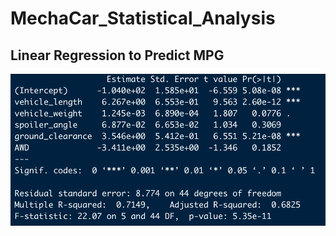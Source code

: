 # MechaCar_Statistical_Analysis

## Linear Regression to Predict MPG

![](https://github.com/niklasax/MechaCar_Statistical_Analysis/blob/main/Screen%20Shot%202021-01-30%20at%202.54.22%20PM.png)
